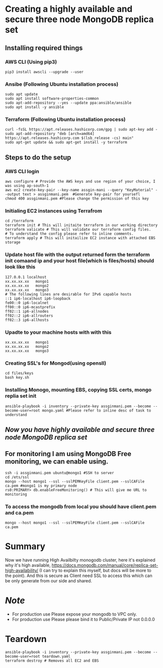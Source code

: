 # Creating a highly available and secure three node MongoDB replica set

## Installing required things

### AWS CLI (Using pip3)
```
pip3 install awscli --upgrade --user
```
### Ansibe (Following Ubuntu installation process)
```
sudo apt update
sudo apt install software-properties-common
sudo apt-add-repository --yes --update ppa:ansible/ansible
sudo apt install -y ansible
``` 
### Terraform (Following Ubuntu installation process)
```
curl -fsSL https://apt.releases.hashicorp.com/gpg | sudo apt-key add -
sudo apt-add-repository "deb [arch=amd64] https://apt.releases.hashicorp.com $(lsb_release -cs) main"
sudo apt-get update && sudo apt-get install -y terraform
```

## Steps to do the setup

### AWS CLI login
```
aws configure # Provide the AWS keys and use region of your choice, I was using ap-south-1
aws ec2 create-key-pair --key-name assgin-mani --query "KeyMaterial" --output text > assginmani.pem  #Generate key-pair for yoursefl
chmod 400 assginmani.pem #Please change the permission of this key 
```
### Initialing EC2 instances using Terrafrom
```
cd /terraform
terraform init # This will initaite terraform in our working directory
terraform valicate # This will validate our terraform config files.
# To understand the config please refer to inline comments.
terraform apply # This will initailize EC2 instance with attached EBS storage
```
### Update host file with the output returned form the terraform init comaand ip and your host file(which is files/hosts) should look like this
```
127.0.0.1 localhost
xx.xx.xx.xx   mongo1 
xx.xx.xx.xx   mongo2
xx.xx.xx.xx   mongo3
# The following lines are desirable for IPv6 capable hosts
::1 ip6-localhost ip6-loopback
fe00::0 ip6-localnet
ff00::0 ip6-mcastprefix
ff02::1 ip6-allnodes
ff02::2 ip6-allrouters
ff02::3 ip6-allhosts
```
### Upadte to your machine hosts with with this
```
xx.xx.xx.xx   mongo1 
xx.xx.xx.xx   mongo2
xx.xx.xx.xx   mongo3
```
### Creating SSL's for Mongod(using opensll)
```
cd files/keys
bash key.sh
```
### Installing Monogo, mounting EBS, copying SSL certs, mongo replia set init
```
ansible-playbook -i inventory --private-key assginmani.pem --become --become-user=root mongo.yaml #Please refer to inline desc of task to understand
```
## *Now you have highly available and secure three node MongoDB replica set*

## For monitoring I am using MongoDB Free monitoring, we can enable using.
```
ssh -i assginmani.pem ubuntu@mongo1 #SSH to server
cd /ets/ssl
mongo --host mongo1 --ssl --sslPEMKeyFile client.pem --sslCAFile ca.pem #mongo1 is my primary node
rs0:PRIMARY> db.enableFreeMonitoring() # This will give me URL to monitoring
```
### To access the mongodb from local you should have client.pem and ca.pem
```
mongo --host mongo1 --ssl --sslPEMKeyFile client.pem --sslCAFile ca.pem
```


# Summary
Now we have running High Availbilty monogodb cluster, here it's explained why it's high available, https://docs.mongodb.com/manual/core/replica-set-high-availability/ (I can try to explain this myself, but docs will be more to the point). And this is secure as Client need SSL to access this which can be only generate from our side and shared. 

# *Note* 
* For production use Please expose your mongodb to VPC only.
* For production use Please please bind it to Public/Private IP not 0.0.0.0

# Teardown
```
ansible-playbook -i inventory --private-key assginmani.pem --become --become-user=root teardown.yaml 
terraform destroy # Removes all EC2 and EBS